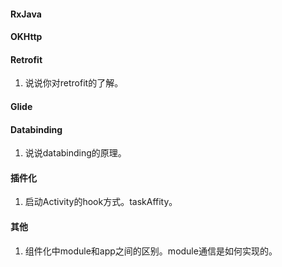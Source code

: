 #### RxJava

#### OKHttp

#### Retrofit

1. 说说你对retrofit的了解。

   

#### Glide



#### Databinding

1. 说说databinding的原理。

   

#### 插件化

1. 启动Activity的hook方式。taskAffity。

   

#### 其他

1. 组件化中module和app之间的区别。module通信是如何实现的。
